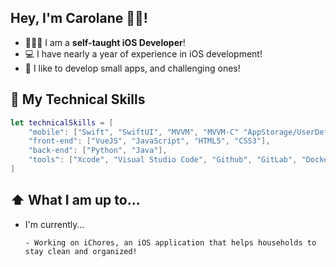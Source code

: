 ## Hey, I'm Carolane 👋🏻!

* 👩🏼‍💻 I am a **self-taught iOS Developer**!
* 💻 I have nearly a year of experience in iOS development!
* 📱 I like to develop small apps, and challenging ones!

## 🧰 My Technical Skills
```swift
let technicalSkills = [
    "mobile": ["Swift", "SwiftUI", "MVVM", "MVVM-C" "AppStorage/UserDefaults"],
    "front-end": ["VueJS", "JavaScript", "HTML5", "CSS3"],
    "back-end": ["Python", "Java"],
    "tools": ["Xcode", "Visual Studio Code", "Github", "GitLab", "Docker", "CreateML",
]
```

## ⬆️ What I am up to...
* I'm currently...
  ```
  - Working on iChores, an iOS application that helps households to stay clean and organized!
  ```


